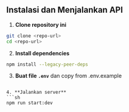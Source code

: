 ## Instalasi dan Menjalankan API

1. **Clone repository ini**
```sh
git clone <repo-url>
cd <repo-url>
```

2. **Install dependencies**
```sh
npm install --legacy-peer-deps
```

3. **Buat file `.env`** dan copy from .env.example
```

4. **Jalankan server**
```sh
npm run start:dev
```